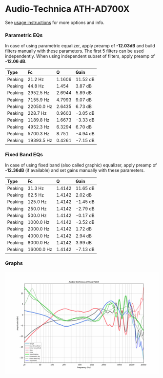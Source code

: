 # Audio-Technica ATH-AD700X
See [usage instructions](https://github.com/jaakkopasanen/AutoEq#usage) for more options and info.

### Parametric EQs
In case of using parametric equalizer, apply preamp of **-12.03dB** and build filters manually
with these parameters. The first 5 filters can be used independently.
When using independent subset of filters, apply preamp of **-12.06 dB**.

| Type    | Fc         |      Q | Gain     |
|:--------|:-----------|:-------|:---------|
| Peaking | 21.2 Hz    | 1.1606 | 11.52 dB |
| Peaking | 44.8 Hz    | 1.454  | 3.87 dB  |
| Peaking | 2952.5 Hz  | 2.6944 | 5.89 dB  |
| Peaking | 7155.9 Hz  | 4.7993 | 9.07 dB  |
| Peaking | 22050.0 Hz | 2.6435 | 6.73 dB  |
| Peaking | 228.7 Hz   | 0.9603 | -3.05 dB |
| Peaking | 1189.8 Hz  | 1.6673 | -3.33 dB |
| Peaking | 4952.3 Hz  | 6.3294 | 6.70 dB  |
| Peaking | 5700.3 Hz  | 8.751  | -4.94 dB |
| Peaking | 19393.5 Hz | 0.4261 | -7.15 dB |

### Fixed Band EQs
In case of using fixed band (also called graphic) equalizer, apply preamp of **-12.36dB**
(if available) and set gains manually with these parameters.

| Type    | Fc         |      Q | Gain     |
|:--------|:-----------|:-------|:---------|
| Peaking | 31.3 Hz    | 1.4142 | 11.65 dB |
| Peaking | 62.5 Hz    | 1.4142 | 2.02 dB  |
| Peaking | 125.0 Hz   | 1.4142 | -1.45 dB |
| Peaking | 250.0 Hz   | 1.4142 | -2.79 dB |
| Peaking | 500.0 Hz   | 1.4142 | -0.17 dB |
| Peaking | 1000.0 Hz  | 1.4142 | -3.52 dB |
| Peaking | 2000.0 Hz  | 1.4142 | 1.72 dB  |
| Peaking | 4000.0 Hz  | 1.4142 | 2.94 dB  |
| Peaking | 8000.0 Hz  | 1.4142 | 3.99 dB  |
| Peaking | 16000.0 Hz | 1.4142 | -7.13 dB |

### Graphs
![](./Audio-Technica%20ATH-AD700X.png)